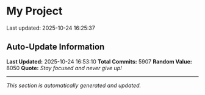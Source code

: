 # My Project


Last updated: 2025-10-24 16:25:37


























































































































































































































































































































































































































































































































































































































































































































































































































































































































































































































































































































































































































































































































































































































































































































































































































































































































































































































































































































































































































































































































































































































































































































































































































































































































































































































































































































































































































































































































































































































































































































































































































































































































































































































































































































































































































































































































































































































































































































































































































































































































































































































































































































































































































































































































































































































































































































































































































































































































































































































































































































































































































































































































































































































































































































































































































































































































































































































































































































































































































































































































































































































































































































































































































































































































































## Auto-Update Information

**Last Updated:** 2025-10-24 16:53:10
**Total Commits:** 5907
**Random Value:** 8050
**Quote:** _Stay focused and never give up!_

---
_This section is automatically generated and updated._
